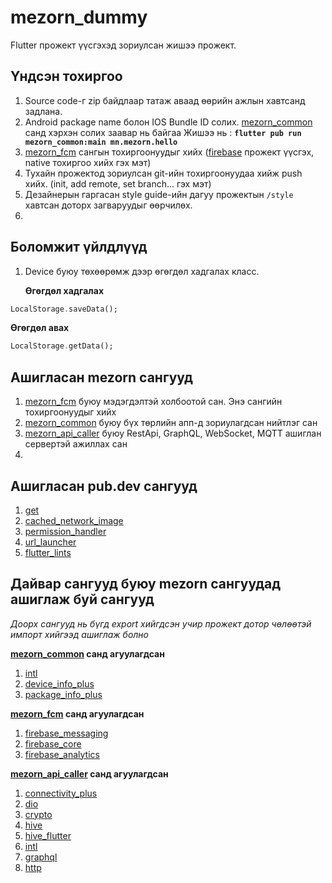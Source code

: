# mezorn_dummy

Flutter прожект үүсгэхэд зориулсан жишээ прожект.



## Үндсэн тохиргоо

1. Source code-г zip байдлаар татаж аваад өөрийн ажлын хавтсанд задлана.
2. Android package name болон IOS Bundle ID солих. [mezorn_common](https://gitlab.com/mezorn/android/flutter_packages/mezorn_flutter_common_library) санд хэрхэн солих заавар нь байгаа
	Жишээ нь : **`flutter pub run mezorn_common:main mn.mezorn.hello`**
3. [mezorn_fcm](https://gitlab.com/mezorn/android/flutter_fcm) сангын тохиргоонуудыг хийх ([firebase](https://firebase.google.com/) прожект үүсгэх, native тохиргоо хийх гэх мэт)
4. Тухайн прожектод зориулсан git-ийн тохиргоонуудаа хийж push хийх. (init, add remote, set branch... гэх мэт)
5. Дезайнерын гаргасан style guide-ийн дагуу прожектын `/style` хавтсан доторх загваруудыг өөрчилөх.
6. 

## Боломжит үйлдлүүд

1. Device буюу төхөөрөмж дээр өгөгдөл хадгалах класс.

	**Өгөгдөл хадгалах**
```dart
LocalStorage.saveData();
```

**Өгөгдөл авах**


```dart
LocalStorage.getData();
```

## Ашигласан mezorn сангууд

1. [mezorn_fcm](https://gitlab.com/mezorn/android/flutter_fcm) буюу мэдэгдэлтэй холбоотой сан. Энэ сангийн тохиргоонуудыг хийх
2. [mezorn_common](https://gitlab.com/mezorn/android/flutter_packages/mezorn_flutter_common_library) буюу бүх төрлийн апп-д зориулагдсан нийтлэг сан
3. [mezorn_api_caller](https://gitlab.com/mezorn/android/flutter-api-caller) буюу RestApi, GraphQL, WebSocket, MQTT ашиглан сервертэй ажиллах сан
4. 

## Ашигласан pub.dev сангууд

1. [get](https://pub.dev/packages/get)
2. [cached_network_image](https://pub.dev/packages/cached_network_image)
3. [permission_handler](https://pub.dev/packages/permission_handler)
4. [url_launcher](https://pub.dev/packages/url_launcher)
5. [flutter_lints](https://pub.dev/packages/flutter_lints)

## Дайвар сангууд буюу mezorn сангуудад ашиглаж буй сангууд

*Доорх сангууд нь бүгд export хийгдсэн учир прожект дотор чөлөөтэй импорт хийгээд ашиглаж болно*

**[mezorn_common](https://gitlab.com/mezorn/android/flutter_packages/mezorn_flutter_common_library) санд агуулагдсан**

1. [intl](https://pub.dev/packages/intl) 
2. [device_info_plus](https://pub.dev/packages/device_info_plus)
3. [package_info_plus](https://pub.dev/packages/package_info_plus)

**[mezorn_fcm](https://gitlab.com/mezorn/android/flutter_fcm) санд агуулагдсан**

1. [firebase_messaging](https://pub.dev/packages/firebase_messaging)
2. [firebase_core](https://pub.dev/packages/firebase_core)
3. [firebase_analytics](https://pub.dev/packages/firebase_analytics)

**[mezorn_api_caller](https://gitlab.com/mezorn/android/flutter-api-caller) санд агуулагдсан**

1. [connectivity_plus](https://pub.dev/packages/connectivity_plus)
2. [dio](https://pub.dev/packages/dio)
3. [crypto](https://pub.dev/packages/crypto)
4. [hive](https://pub.dev/packages/hive)
5. [hive_flutter](https://pub.dev/packages/hive_flutter)
6. [intl](https://pub.dev/packages/intl)
7. [graphql](https://pub.dev/packages/graphql)
8. [http](https://pub.dev/packages/http)